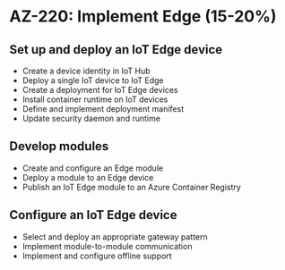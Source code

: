 # AZ-220: Implement Edge (15-20%)
## Set up and deploy an IoT Edge device
- Create a device identity in IoT Hub
- Deploy a single IoT device to IoT Edge
- Create a deployment for IoT Edge devices
- Install container runtime on IoT devices
- Define and implement deployment manifest
- Update security daemon and runtime

## Develop modules
- Create and configure an Edge module
- Deploy a module to an Edge device
- Publish an IoT Edge module to an Azure Container Registry

## Configure an IoT Edge device
- Select and deploy an appropriate gateway pattern
- Implement module-to-module communication
- Implement and configure offline support